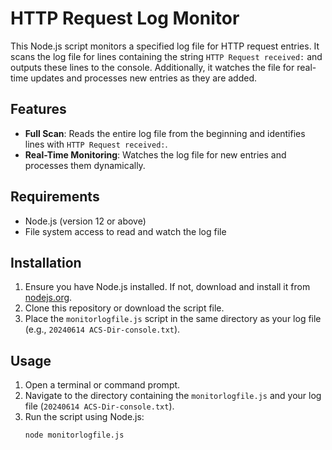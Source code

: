 # HTTP Request Log Monitor

This Node.js script monitors a specified log file for HTTP request entries. It scans the log file for lines containing the string `HTTP Request received:` and outputs these lines to the console. Additionally, it watches the file for real-time updates and processes new entries as they are added.

## Features
-  **Full Scan**: Reads the entire log file from the beginning and identifies lines with `HTTP Request received:`.
-  **Real-Time Monitoring**: Watches the log file for new entries and processes them dynamically.

## Requirements
-  Node.js (version 12 or above)
-  File system access to read and watch the log file

## Installation
1. Ensure you have Node.js installed. If not, download and install it from [nodejs.org](https://nodejs.org/).
2. Clone this repository or download the script file.
3. Place the `monitorlogfile.js` script in the same directory as your log file (e.g., `20240614 ACS-Dir-console.txt`).

## Usage
1. Open a terminal or command prompt.
2. Navigate to the directory containing the `monitorlogfile.js` and your log file (`20240614 ACS-Dir-console.txt`).
3. Run the script using Node.js:
   ```sh
   node monitorlogfile.js
